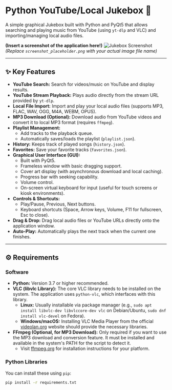 # Python YouTube/Local Jukebox 🎵

A simple graphical Jukebox built with Python and PyQt5 that allows searching and playing music from YouTube (using `yt-dlp` and VLC) and importing/managing local audio files.

**(Insert a screenshot of the application here!)**
![Jukebox Screenshot](screenshot_placeholder.png)
*(Replace `screenshot_placeholder.png` with your actual image file name)*

---

## ✨ Key Features

*   **YouTube Search:** Search for videos/music on YouTube and display results.
*   **YouTube Stream Playback:** Plays audio directly from the stream URL provided by `yt-dlp`.
*   **Local File Import:** Import and play your local audio files (supports MP3, FLAC, WAV, OGG, M4A, WEBM, OPUS).
*   **MP3 Download (Optional):** Download audio from YouTube videos and convert it to local MP3 format (requires `ffmpeg`).
*   **Playlist Management:**
    *   Add tracks to the playback queue.
    *   Automatically saves/loads the playlist (`playlist.json`).
*   **History:** Keeps track of played songs (`history.json`).
*   **Favorites:** Save your favorite tracks (`favorites.json`).
*   **Graphical User Interface (GUI):**
    *   Built with PyQt5.
    *   Frameless window with basic dragging support.
    *   Cover art display (with asynchronous download and local caching).
    *   Progress bar with seeking capability.
    *   Volume control.
    *   On-screen virtual keyboard for input (useful for touch screens or kiosk environments).
*   **Controls & Shortcuts:**
    *   Play/Pause, Previous, Next buttons.
    *   Keyboard shortcuts (Space, Arrow keys, Volume, F11 for fullscreen, Esc to close).
*   **Drag & Drop:** Drag local audio files or YouTube URLs directly onto the application window.
*   **Auto-Play:** Automatically plays the next track when the current one finishes.

---

## ⚙️ Requirements

### Software
*   **Python:** Version 3.7 or higher recommended.
*   **VLC (libvlc Library):** The core VLC library needs to be installed on the system. The application uses `python-vlc`, which interfaces with this library.
    *   **Linux:** Usually installable via package manager (e.g., `sudo apt install libvlc-dev libvlccore-dev vlc` on Debian/Ubuntu, `sudo dnf install vlc-devel` on Fedora).
    *   **Windows/macOS:** Installing VLC Media Player from the official [videolan.org](https://www.videolan.org/vlc/) website should provide the necessary libraries.
*   **FFmpeg (Optional, for MP3 Download):** Only required if you want to use the MP3 download and conversion feature. It must be installed and available in the system's PATH for the script to detect it.
    *   Visit [ffmpeg.org](https://ffmpeg.org/download.html) for installation instructions for your platform.

### Python Libraries
You can install these using `pip`:
```bash
pip install -r requirements.txt
